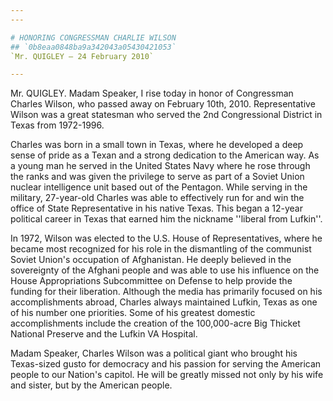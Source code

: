 ```yaml
---
---

# HONORING CONGRESSMAN CHARLIE WILSON
## `0b8eaa0848ba9a342043a05430421053`
`Mr. QUIGLEY — 24 February 2010`

---
```



Mr. QUIGLEY. Madam Speaker, I rise today in honor of Congressman 
Charles Wilson, who passed away on February 10th, 2010. Representative 
Wilson was a great statesman who served the 2nd Congressional District 
in Texas from 1972-1996.

Charles was born in a small town in Texas, where he developed a deep 
sense of pride as a Texan and a strong dedication to the American way. 
As a young man he served in the United States Navy where he rose 
through the ranks and was given the privilege to serve as part of a 
Soviet Union nuclear intelligence unit based out of the Pentagon. While 
serving in the military, 27-year-old Charles was able to effectively 
run for and win the office of State Representative in his native Texas. 
This began a 12-year political career in Texas that earned him the 
nickname ''liberal from Lufkin''.

In 1972, Wilson was elected to the U.S. House of Representatives, 
where he became most recognized for his role in the dismantling of the 
communist Soviet Union's occupation of Afghanistan. He deeply believed 
in the sovereignty of the Afghani people and was able to use his 
influence on the House Appropriations Subcommittee on Defense to help 
provide the funding for their liberation. Although the media has 
primarily focused on his accomplishments abroad, Charles always 
maintained Lufkin, Texas as one of his number one priorities. Some of 
his greatest domestic accomplishments include the creation of the 
100,000-acre Big Thicket National Preserve and the Lufkin VA Hospital.

Madam Speaker, Charles Wilson was a political giant who brought his 
Texas-sized gusto for democracy and his passion for serving the 
American people to our Nation's capitol. He will be greatly missed not 
only by his wife and sister, but by the American people.
